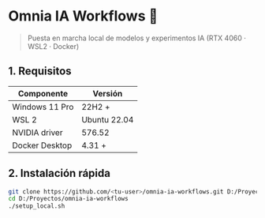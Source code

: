 # Omnia IA Workflows 🚀

> Puesta en marcha local de modelos y experimentos IA (RTX 4060 · WSL2 · Docker)

## 1. Requisitos

| Componente | Versión |
|------------|---------|
| Windows 11 Pro | 22H2 + |
| WSL 2         | Ubuntu 22.04 |
| NVIDIA driver | 576.52 |
| Docker Desktop| 4.31 + |

## 2. Instalación rápida

```bash
git clone https://github.com/<tu-user>/omnia-ia-workflows.git D:/Proyectos/omnia-ia-workflows
cd D:/Proyectos/omnia-ia-workflows
./setup_local.sh
